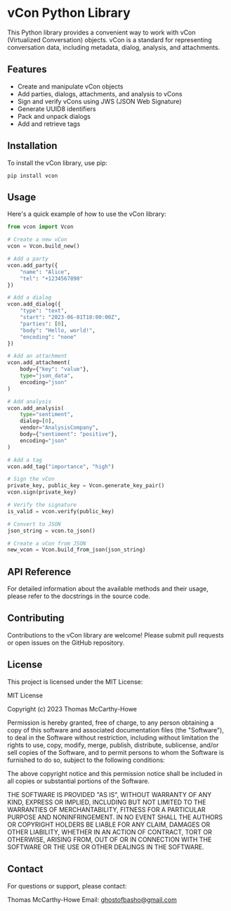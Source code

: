 # vCon Python Library

This Python library provides a convenient way to work with vCon (Virtualized Conversation) objects. vCon is a standard for representing conversation data, including metadata, dialog, analysis, and attachments.

## Features

- Create and manipulate vCon objects
- Add parties, dialogs, attachments, and analysis to vCons
- Sign and verify vCons using JWS (JSON Web Signature)
- Generate UUID8 identifiers
- Pack and unpack dialogs
- Add and retrieve tags

## Installation

To install the vCon library, use pip:

```
pip install vcon
```

## Usage

Here's a quick example of how to use the vCon library:

```python
from vcon import Vcon

# Create a new vCon
vcon = Vcon.build_new()

# Add a party
vcon.add_party({
    "name": "Alice",
    "tel": "+1234567890"
})

# Add a dialog
vcon.add_dialog({
    "type": "text",
    "start": "2023-06-01T10:00:00Z",
    "parties": [0],
    "body": "Hello, world!",
    "encoding": "none"
})

# Add an attachment
vcon.add_attachment(
    body={"key": "value"},
    type="json_data",
    encoding="json"
)

# Add analysis
vcon.add_analysis(
    type="sentiment",
    dialog=[0],
    vendor="AnalysisCompany",
    body={"sentiment": "positive"},
    encoding="json"
)

# Add a tag
vcon.add_tag("importance", "high")

# Sign the vCon
private_key, public_key = Vcon.generate_key_pair()
vcon.sign(private_key)

# Verify the signature
is_valid = vcon.verify(public_key)

# Convert to JSON
json_string = vcon.to_json()

# Create a vCon from JSON
new_vcon = Vcon.build_from_json(json_string)
```

## API Reference

For detailed information about the available methods and their usage, please refer to the docstrings in the source code.

## Contributing

Contributions to the vCon library are welcome! Please submit pull requests or open issues on the GitHub repository.

## License

This project is licensed under the MIT License:

MIT License

Copyright (c) 2023 Thomas McCarthy-Howe

Permission is hereby granted, free of charge, to any person obtaining a copy
of this software and associated documentation files (the "Software"), to deal
in the Software without restriction, including without limitation the rights
to use, copy, modify, merge, publish, distribute, sublicense, and/or sell
copies of the Software, and to permit persons to whom the Software is
furnished to do so, subject to the following conditions:

The above copyright notice and this permission notice shall be included in all
copies or substantial portions of the Software.

THE SOFTWARE IS PROVIDED "AS IS", WITHOUT WARRANTY OF ANY KIND, EXPRESS OR
IMPLIED, INCLUDING BUT NOT LIMITED TO THE WARRANTIES OF MERCHANTABILITY,
FITNESS FOR A PARTICULAR PURPOSE AND NONINFRINGEMENT. IN NO EVENT SHALL THE
AUTHORS OR COPYRIGHT HOLDERS BE LIABLE FOR ANY CLAIM, DAMAGES OR OTHER
LIABILITY, WHETHER IN AN ACTION OF CONTRACT, TORT OR OTHERWISE, ARISING FROM,
OUT OF OR IN CONNECTION WITH THE SOFTWARE OR THE USE OR OTHER DEALINGS IN THE
SOFTWARE.

## Contact

For questions or support, please contact:

Thomas McCarthy-Howe
Email: ghostofbasho@gmail.com